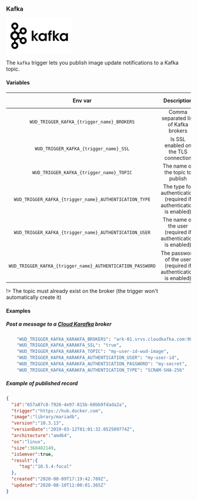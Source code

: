 ### Kafka
![logo](kafka.png)

The ```kafka``` trigger lets you publish image update notifications to a Kafka topic.

#### Variables

| Env var                                                        | Description                                                         | Supported values                    | Default value |
|:--------------------------------------------------------------:|:-------------------------------------------------------------------:|:-----------------------------------:|:-------------:| 
| ```WUD_TRIGGER_KAFKA_{trigger_name}_BROKERS```                 | Comma separated list of Kafka brokers                               |                                     |               |
| ```WUD_TRIGGER_KAFKA_{trigger_name}_SSL```                     | Is SSL enabled on the TLS connection                                | true, false                         | false         |
| ```WUD_TRIGGER_KAFKA_{trigger_name}_TOPIC```                   | The name of the topic to publish                                    |                                     | wud-image     |
| ```WUD_TRIGGER_KAFKA_{trigger_name}_AUTHENTICATION_TYPE```     | The type for authentication (required if authentication is enabled) | PLAIN, SCRAM-SHA-256, SCRAM-SHA-512 | PLAIN         |
| ```WUD_TRIGGER_KAFKA_{trigger_name}_AUTHENTICATION_USER```     | The name of the user (required if authentication is enabled)        |                                     |               |
| ```WUD_TRIGGER_KAFKA_{trigger_name}_AUTHENTICATION_PASSWORD``` | The password of the user (required if authentication is enabled)    |                                     |               |

!> The topic must already exist on the broker (the trigger won't automatically create it)

#### Examples

##### Post a message to a&nbsp;[Cloud Karafka](https://www.cloudkarafka.com/) broker

```bash
    "WUD_TRIGGER_KAFKA_KARAKFA_BROKERS": "ark-01.srvs.cloudkafka.com:9094,ark-02.srvs.cloudkafka.com:9094,ark-03.srvs.cloudkafka.com:9094",
    "WUD_TRIGGER_KAFKA_KARAKFA_SSL": "true",
    "WUD_TRIGGER_KAFKA_KARAKFA_TOPIC": "my-user-id-wud-image",
    "WUD_TRIGGER_KAFKA_KARAKFA_AUTHENTICATION_USER": "my-user-id",
    "WUD_TRIGGER_KAFKA_KARAKFA_AUTHENTICATION_PASSWORD": "my-secret",
    "WUD_TRIGGER_KAFKA_KARAKFA_AUTHENTICATION_TYPE": "SCRAM-SHA-256"
```

##### Example of published record
```json
{
  "id":"657a87c8-7926-4e97-815b-60bb9fdada2a",
  "trigger":"https://hub.docker.com",
  "image":"library/mariadb",
  "version":"10.3.13",
  "versionDate":"2019-03-12T01:01:32.052509774Z",
  "architecture":"amd64",
  "os":"linux",
  "size":368482149,
  "isSemver":true,
  "result":{
     "tag":"10.5.4-focal"
  },
  "created":"2020-08-09T17:19:42.789Z",
  "updated":"2020-08-10T11:00:01.365Z"
}
```
